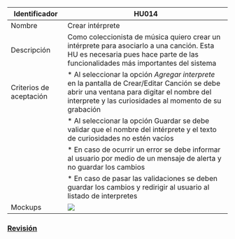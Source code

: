 | Identificador           | HU014                   | 
|-------------------------|------------------------------| 
| Nombre                  | Crear intérprete | 
| Descripción             | Como coleccionista de música quiero crear un intérprete para asociarlo a una canción. Esta HU es necesaria pues hace parte de las funcionalidades más importantes del sistema | 
| Criterios de aceptación | * Al seleccionar la opción _Agregar interprete_ en la pantalla de Crear/Editar Canción se debe abrir una ventana para digitar el nombre del interprete y las curiosidades al momento de su grabación |
| | * Al seleccionar la opción Guardar se debe validar que el nombre del intérprete y el texto de curiosidades no estén vacíos |
| | * En caso de ocurrir un error se debe informar al usuario por medio de un mensaje de alerta y no guardar los cambios |
| | * En caso de pasar las validaciones se deben guardar los cambios y redirigir al usuario al listado de interpretes |
| Mockups                 | ![](https://github.com/MISW-4101-Practicas/TutorialCanciones/wiki/mockups/crear_interprete.png)                 | 

### [Revisión](https://github.com/MISW-4101-Practicas/TutorialCanciones/wiki/f03#revisi%C3%B3n)
